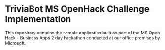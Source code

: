 # TriviaBot MS OpenHack Challenge implementation
This repository contains the sample application built as part of the MS Open Hack - Business Apps 2 day hackathon conducted at our office premises by Microsoft. 
